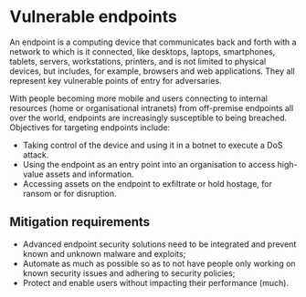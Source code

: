 # Vulnerable endpoints

An endpoint is a computing device that communicates back and forth with a network to which is it connected, like desktops, laptops, smartphones, tablets, servers, workstations, printers, and is not limited to physical devices, but includes, for example, browsers and web applications. They all represent key vulnerable points of entry for adversaries.

With people becoming more mobile and users connecting to internal resources (home or organisational intranets) from off-premise endpoints all over the world, endpoints are increasingly susceptible to being breached. Objectives for targeting endpoints include:

* Taking control of the device and using it in a botnet to execute a DoS attack.
* Using the endpoint as an entry point into an organisation to access high-value assets and information.
* Accessing assets on the endpoint to exfiltrate or hold hostage, for ransom or for disruption.

## Mitigation requirements

* Advanced endpoint security solutions need to be integrated and prevent known and unknown malware and exploits; 
* Automate as much as possible so as to not have people only working on known security issues and adhering to security policies; 
* Protect and enable users without impacting their performance (much). 
